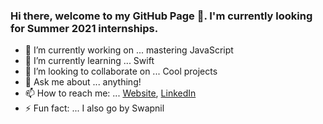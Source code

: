 ### Hi there, welcome to my GitHub Page 👋. I'm currently looking for Summer 2021 internships.

- 🔭 I’m currently working on ... mastering JavaScript
- 🌱 I’m currently learning ... Swift
- 👯 I’m looking to collaborate on ... Cool projects
- 💬 Ask me about ... anything!
- 📫 How to reach me: ... [Website](https://www.hasaniqbal.com), [LinkedIn](https://www.linkedin.com/in/mdhasaniqbal)
- ⚡ Fun fact: ... I also go by Swapnil

